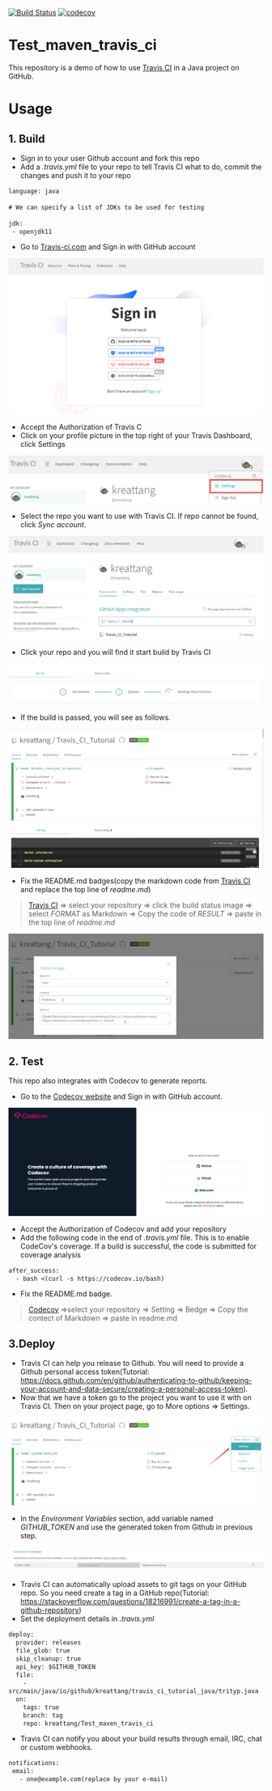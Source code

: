 [![Build Status](https://www.travis-ci.com/kreattang/Test_maven_travis_ci.svg?branch=main)](https://www.travis-ci.com/kreattang/Test_maven_travis_ci)
[![codecov](https://codecov.io/gh/kreattang/Test_maven_travis_ci/branch/main/graph/badge.svg?token=WI3NQL4HK5)](https://codecov.io/gh/kreattang/Test_maven_travis_ci)

# Test_maven_travis_ci
This repository is a demo of how to use [Travis CI](https://docs.travis-ci.com/) in a Java project on GitHub.

# Usage
## 1. Build
* Sign in to your user Github account and fork this repo
* Add a _.travis.yml_ file to your repo to tell Travis CI what to do, commit the changes and push it to your repo
```
language: java

# We can specify a list of JDKs to be used for testing

jdk:
 - openjdk11
```
* Go to [Travis-ci.com](https://travis-ci.com/) and Sign in with GitHub account

![avatar](https://github.com/kreattang/TravisCI_Java/blob/main/img/20210529151710.png)

* Accept the Authorization of Travis C
* Click on your profile picture in the top right of your Travis Dashboard, click Settings 

![avator](https://github.com/kreattang/TravisCI_Java/blob/main/img/20210529153038.png)

* Select the repo you want to use with Travis CI. If repo cannot be found, click _Sync account_.


![avatar](https://github.com/kreattang/TravisCI_Java/blob/main/img/20210529153337.png)

* Click your repo and you will find it start build by Travis CI

![avatar](https://github.com/kreattang/TravisCI_Java/blob/main/img/20210529152709.png)

* If the build is passed, you will see as follows.

![avatar](https://github.com/kreattang/TravisCI_Java/blob/main/img/20210529154131.png)

* Fix the README.md badges(copy the markdown code from [Travis CI](https://travis-ci.com/) and replace the top line of _readme.md_)
> [Travis CI](https://travis-ci.com/) => select your repository => click the build status image => select _FORMAT_ as Markdown => Copy the code of _RESULT_ => paste in the top line of _readme.md_

![acatar](https://github.com/kreattang/TravisCI_Java/blob/main/img/20210529154809.png)

## 2. Test
This repo also integrates with Codecov to generate reports.
* Go to the [Codecov website](https://about.codecov.io/) and Sign in with GitHub account.

![avatar](https://github.com/kreattang/TravisCI_Java/blob/main/img/20210530091144.png)

* Accept the Authorization of Codecov and add your repository 
* Add the following code in the end of _.travis.yml_ file. This is to enable CodeCov's coverage.
If a build is successful, the code is submitted for coverage analysis
```
after_success:
  - bash <(curl -s https://codecov.io/bash)
```
* Fix the README.md badge.
> [Codecov](https://codecov.io/gh)  =>select your repository => Setting => Bedge => Copy the contect of Markdown => paste in readme.md

## 3.Deploy
* Travis CI can help you release to Github. You will need to provide a Github personal access token(Tutorial: https://docs.github.com/en/github/authenticating-to-github/keeping-your-account-and-data-secure/creating-a-personal-access-token). 
* Now that we have a token go to the project you want to use it with on Travis CI. Then on your project page, go to More options => Settings.

![avatar](https://github.com/kreattang/TravisCI_Java/blob/main/img/20210530094300.png)

* In the _Environment Variables_ section, add variable named _GITHUB_TOKEN_ and use the generated token from Github in previous step.

![avatar](https://github.com/kreattang/TravisCI_Java/blob/main/img/env-var.png)

* Travis CI can automatically upload assets to git tags on your GitHub repo. So you need create a tag in a GitHub repo(Tutorial:  https://stackoverflow.com/questions/18216991/create-a-tag-in-a-github-repository)
* Set the deployment details in _.travis.yml_

```
deploy:
  provider: releases
  file_glob: true
  skip_cleanup: true
  api_key: $GITHUB_TOKEN
  file:
    - src/main/java/io/github/kreattang/travis_ci_tutorial_java/trityp.java
  on:
    tags: true
    branch: tag
    repo: kreattang/Test_maven_travis_ci

```


 * Travis CI can notify you about your build results through email, IRC, chat or custom webhooks.
 ```
 notifications:
  email:
    - one@example.com(replace by your e-mail)
 ```
